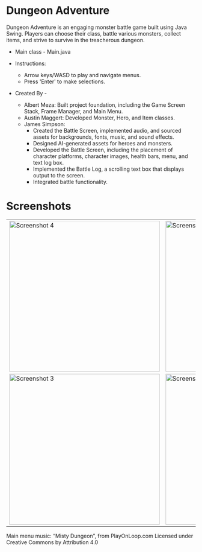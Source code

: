 # Dungeon Adventure 
Dungeon Adventure is an engaging monster battle game built using Java Swing. Players can choose their class, battle various monsters, collect items, and strive to survive in the treacherous dungeon.
* Main class - Main.java
* Instructions:
  * Arrow keys/WASD to play and navigate menus.
  * Press 'Enter' to make selections.

* Created By -
  * Albert Meza: Built project foundation, including the Game Screen Stack, Frame Manager, and Main Menu.
  * Austin Maggert: Developed Monster, Hero, and Item classes.
  * James Simpson:
    * Created the Battle Screen, implemented audio, and sourced assets for backgrounds, fonts, music, and sound effects.
    * Designed AI-generated assets for heroes and monsters.
    * Developed the Battle Screen, including the placement of character platforms, character images, health bars, menu, and text log box.
    * Implemented the Battle Log, a scrolling text box that displays output to the screen.
    * Integrated battle functionality.
      
# Screenshots

<table>
  <tr>
    <td><img src="https://github.com/jimothy-dev/Dungeon-Adventure/assets/132644965/7b03a958-f5a4-4ce0-a4e0-f0c770b53c0a" alt="Screenshot 4" width="400"/></td>
    <td><img src="https://github.com/jimothy-dev/Dungeon-Adventure/assets/132644965/dc456fa9-c391-40dd-9994-09bcec830740" alt="Screenshot 1" width="400"/></td>
    
  </tr>
  <tr>
    <td><img src="https://github.com/jimothy-dev/Dungeon-Adventure/assets/132644965/346f45a9-74b0-43ca-a9d3-2a1adb2d0f95" alt="Screenshot 3" width="400"/></td>
    <td><img src="https://github.com/jimothy-dev/Dungeon-Adventure/assets/132644965/dd08514f-a86f-49db-8e9c-2eac618e221f" alt="Screenshot 2" width="400"/></td>
  </tr>
</table>

Main menu music:
“Misty Dungeon”, from PlayOnLoop.com
Licensed under Creative Commons by Attribution 4.0



